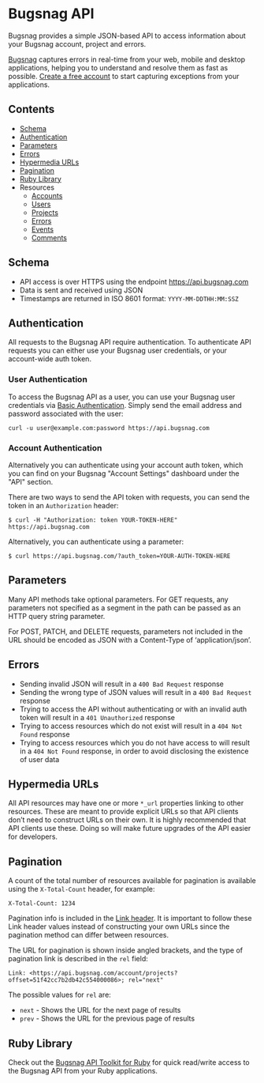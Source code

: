 Bugsnag API
===========

Bugsnag provides a simple JSON-based API to access information about your
Bugsnag account, project and errors.

[Bugsnag](http://bugsnag.com) captures errors in real-time from your web,
mobile and desktop applications, helping you to understand and resolve them
as fast as possible. [Create a free account](https://bugsnag.com) to start
capturing exceptions from your applications.


Contents
--------
-   [Schema](#schema)
-   [Authentication](#authentication)
-   [Parameters](#parameters)
-   [Errors](#errors)
-   [Hypermedia URLs](#hypermedia-urls)
-   [Pagination](#pagination)
-   [Ruby Library](#ruby-library)
-   Resources
    -   [Accounts](accounts.md)
    -   [Users](users.md)
    -   [Projects](projects.md)
    -   [Errors](errors.md)
    -   [Events](events.md)
    -   [Comments](comments.md)


Schema
------

- API access is over HTTPS using the endpoint https://api.bugsnag.com
- Data is sent and received using JSON
- Timestamps are returned in ISO 8601 format: `YYYY-MM-DDTHH:MM:SSZ`


Authentication
--------------

All requests to the Bugsnag API require authentication. To authenticate API requests you can either use your Bugsnag user credentials, or your account-wide auth token.

### User Authentication

To access the Bugsnag API as a user, you can use your Bugsnag user credentials via [Basic Authentication](http://en.wikipedia.org/wiki/Basic_access_authentication). Simply send the email address and password associated with the user:

```shell
curl -u user@example.com:password https://api.bugsnag.com
```

### Account Authentication

Alternatively you can authenticate using your account auth token, which you can find on your Bugsnag "Account Settings" dashboard under the "API" section.

There are two ways to send the API token with requests, you can send the token in an `Authorization` header:

```shell
$ curl -H "Authorization: token YOUR-TOKEN-HERE" https://api.bugsnag.com
```

Alternatively, you can authenticate using a parameter:

```shell
$ curl https://api.bugsnag.com/?auth_token=YOUR-AUTH-TOKEN-HERE
```


Parameters
----------

Many API methods take optional parameters. For GET requests, any parameters not specified as a segment in the path can be passed as an HTTP query string parameter.

For POST, PATCH, and DELETE requests, parameters not included in the URL should be encoded as JSON with a Content-Type of ‘application/json’.


Errors
------

- Sending invalid JSON will result in a `400 Bad Request` response
- Sending the wrong type of JSON values will result in a `400 Bad Request` response
- Trying to access the API without authenticating or with an invalid auth token will result in a `401 Unauthorized` response
- Trying to access resources which do not exist will result in a `404 Not Found` response
- Trying to access resources which you do not have access to will result in a `404 Not Found` response, in order to avoid disclosing the existence of user data


Hypermedia URLs
---------------

All API resources may have one or more `*_url` properties linking to other resources. These are meant to provide explicit URLs so that API clients don’t need to construct URLs on their own. It is highly recommended that API clients use these. Doing so will make future upgrades of the API easier for developers.


Pagination
----------

A count of the total number of resources available for pagination is available using the `X-Total-Count` header, for example:

```http
X-Total-Count: 1234
```

Pagination info is included in the [Link header](http://tools.ietf.org/html/rfc5988). It is important to follow these Link header values instead of constructing your own URLs since the pagination method can differ between resources.

The URL for pagination is shown inside angled brackets, and the type of pagination link is described in the `rel` field:

```http
Link: <https://api.bugsnag.com/account/projects?offset=51f42cc7b2db42c554000086>; rel="next"
```

The possible values for `rel` are:

- `next` - Shows the URL for the next page of results
- `prev` - Shows the URL for the previous page of results


Ruby Library
------------

Check out the [Bugsnag API Toolkit for Ruby](https://bugsnag.com/docs/api/ruby) for quick read/write access to the Bugsnag API from your Ruby applications.
